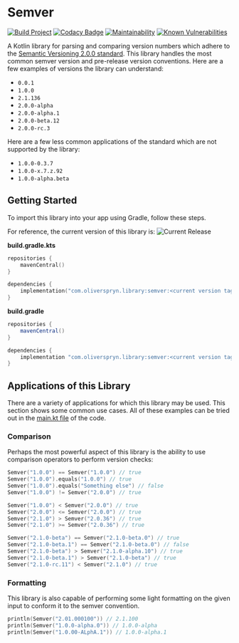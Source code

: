 # Semver

[![Build Project](https://github.com/oliverspryn/semver/actions/workflows/build.yml/badge.svg)](https://github.com/oliverspryn/semver/actions/workflows/build.yml)
[![Codacy Badge](https://api.codacy.com/project/badge/Grade/939149ebbddd487b9beae339f0f2d836)](https://www.codacy.com/app/oliverspryn/semver)
[![Maintainability](https://api.codeclimate.com/v1/badges/053a1e8e2bb58c5b2426/maintainability)](https://codeclimate.com/github/oliverspryn/semver/maintainability)
[![Known Vulnerabilities](https://snyk.io//test/github/oliverspryn/semver/badge.svg?targetFile=build.gradle)](https://snyk.io//test/github/oliverspryn/semver?targetFile=build.gradle)

A Kotlin library for parsing and comparing version numbers which adhere to the [Semantic Versioning 2.0.0 standard](https://semver.org). This library handles the most common semver version and pre-release version conventions. Here are a few examples of versions the library can understand:

- `0.0.1`
- `1.0.0`
- `2.1.136`
- `2.0.0-alpha`
- `2.0.0-alpha.1`
- `2.0.0-beta.12`
- `2.0.0-rc.3`

Here are a few less common applications of the standard which are not supported by the library:

- `1.0.0-0.3.7`
- `1.0.0-x.7.z.92`
- `1.0.0-alpha.beta`

## Getting Started

To import this library into your app using Gradle, follow these steps.

For reference, the current version of this library is: ![Current Release](https://img.shields.io/github/v/release/oliverspryn/semver?label=Latest%20Release&sort=semver)

**build.gradle.kts**

```kotlin
repositories {
    mavenCentral()
}

dependencies {
    implementation("com.oliverspryn.library:semver:<current version tag without the v>")
}
```

**build.gradle**

```groovy
repositories {
    mavenCentral()
}

dependencies {
    implementation "com.oliverspryn.library:semver:<current version tag without the v>"
}
```

## Applications of this Library

There are a variety of applications for which this library may be used. This section shows some common use cases. All of these examples can be tried out in the [main.kt file](https://github.com/oliverspryn/semver/blob/develop/src/main/kotlin/com/oliverspryn/library/main.kt) of the code.

### Comparison

Perhaps the most powerful aspect of this library is the ability to use comparison operators to perform version checks:

```kotlin
Semver("1.0.0") == Semver("1.0.0") // true
Semver("1.0.0").equals("1.0.0") // true
Semver("1.0.0").equals("Something else") // false
Semver("1.0.0") != Semver("2.0.0") // true

Semver("1.0.0") < Semver("2.0.0") // true
Semver("2.0.0") <= Semver("2.0.0") // true
Semver("2.1.0") > Semver("2.0.36") // true
Semver("2.1.0") >= Semver("2.0.36") // true

Semver("2.1.0-beta") == Semver("2.1.0-beta.0") // true
Semver("2.1.0-beta.1") == Semver("2.1.0-beta.0") // false
Semver("2.1.0-beta") > Semver("2.1.0-alpha.10") // true
Semver("2.1.0-beta.1") > Semver("2.1.0-beta") // true
Semver("2.1.0-rc.11") < Semver("2.1.0") // true
```

### Formatting

This library is also capable of performing some light formatting on the given input to conform it to the semver convention.

```kotlin
println(Semver("2.01.000100")) // 2.1.100
println(Semver("1.0.0-alpha.0")) // 1.0.0-alpha
println(Semver("1.0.00-ALphA.1")) // 1.0.0-alpha.1
```
